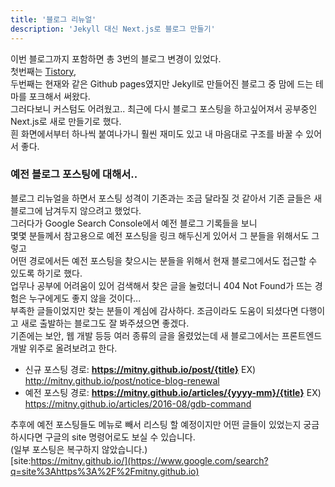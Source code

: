 ```yaml
---
title: '블로그 리뉴얼'
description: 'Jekyll 대신 Next.js로 블로그 만들기'
---
```


이번 블로그까지 포함하면 총 3번의 블로그 변경이 있었다.<br>
첫번째는 [Tistory](http://mitny.tistory.com/),<br>
두번째는 현재와 같은 Github pages였지만 Jekyll로 만들어진 블로그 중 맘에 드는 테마를 포크해서 써왔다.<br>
그러다보니 커스텀도 어려웠고.. 최근에 다시 블로그 포스팅을 하고싶어져서 공부중인 Next.js로 새로 만들기로 했다.<br>
흰 화면에서부터 하나씩 붙여나가니 훨씬 재미도 있고 내 마음대로 구조를 바꿀 수 있어서 좋다.<br>


### 예전 블로그 포스팅에 대해서..

블로그 리뉴얼을 하면서 포스팅 성격이 기존과는 조금 달라질 것 같아서 기존 글들은 새 블로그에 남겨두지 않으려고 했었다.<br>
그러다가 Google Search Console에서 예전 블로그 기록들을 보니<br>
몇몇 분들께서 참고용으로 예전 포스팅을 링크 해두신게 있어서 그 분들을 위해서도 그렇고<br>
어떤 경로에서든 예전 포스팅을 찾으시는 분들을 위해서 현재 블로그에서도 접근할 수 있도록 하기로 했다.<br>
업무나 공부에 어려움이 있어 검색해서 찾은 글을 눌렀더니 404 Not Found가 뜨는 경험은 누구에게도 좋지 않을 것이다...<br>
부족한 글들이었지만 찾는 분들이 계심에 감사하다. 조금이라도 도움이 되셨다면 다행이고 새로 출발하는 블로그도 잘 봐주셨으면 좋겠다.<br>
기존에는 보안, 웹 개발 등등 여러 종류의 글을 올렸었는데 새 블로그에서는 프론트엔드 개발 위주로 올려보려고 한다.<br>

- 신규 포스팅 경로: **https://mitny.github.io/post/{title}** EX) http://mitny.github.io/post/notice-blog-renewal
- 예전 포스팅 경로: **https://mitny.github.io/articles/{yyyy-mm}/{title}** EX) https://mitny.github.io/articles/2016-08/gdb-command

추후에 예전 포스팅들도 메뉴로 빼서 리스팅 할 예정이지만 어떤 글들이 있었는지 궁금하시다면 구글의 site 명령어로도 보실 수 있습니다.<br>
(일부 포스팅은 복구하지 않았습니다.)<br>
[site:https://mitny.github.io/](https://www.google.com/search?q=site%3Ahttps%3A%2F%2Fmitny.github.io)
